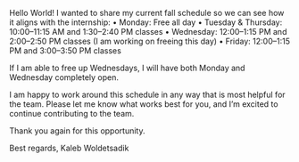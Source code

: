 Hello World!
I wanted to share my current fall schedule so we can see how it aligns with the internship:
	•	Monday: Free all day
	•	Tuesday & Thursday: 10:00–11:15 AM and 1:30–2:40 PM classes
	•	Wednesday: 12:00–1:15 PM and 2:00–2:50 PM classes (I am working on freeing this day)
	•	Friday: 12:00–1:15 PM and 3:00–3:50 PM classes

If I am able to free up Wednesdays, I will have both Monday and Wednesday completely open.

I am happy to work around this schedule in any way that is most helpful for the team. Please let me know what works best for you, and I’m excited to continue contributing to the team.

Thank you again for this opportunity.

Best regards,
Kaleb Woldetsadik
